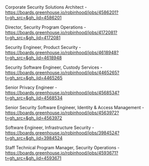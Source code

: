 Corporate Security Solutions Architect - https://boards.greenhouse.io/robinhood/jobs/4586201?t=gh_src=&gh_jid=4586201

Director, Security Program Operations - https://boards.greenhouse.io/robinhood/jobs/4172081?t=gh_src=&gh_jid=4172081

Security Engineer, Product Security - https://boards.greenhouse.io/robinhood/jobs/4618948?t=gh_src=&gh_jid=4618948

Security Software Engineer, Custody Services - https://boards.greenhouse.io/robinhood/jobs/4465265?t=gh_src=&gh_jid=4465265

Senior Privacy Engineer - https://boards.greenhouse.io/robinhood/jobs/4568534?t=gh_src=&gh_jid=4568534

Senior Security Software Engineer, Identity & Access Management - https://boards.greenhouse.io/robinhood/jobs/4563972?t=gh_src=&gh_jid=4563972

Software Engineer, Infrastructure Security - https://boards.greenhouse.io/robinhood/jobs/3984524?t=gh_src=&gh_jid=3984524

Staff Technical Program Manager, Security Operations - https://boards.greenhouse.io/robinhood/jobs/4593671?t=gh_src=&gh_jid=4593671


